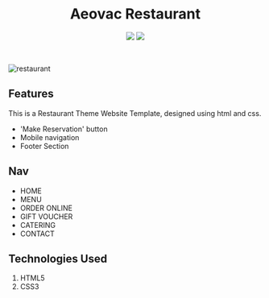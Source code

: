 <h1 align="center">Aeovac Restaurant</h1>

<p align="center">
  <img src = "https://img.shields.io/badge/HTML5-E34F26?style=for-the-badge&logo=html5&logoColor=white"/>
  <img src = "https://img.shields.io/badge/CSS3-1572B6?style=for-the-badge&logo=css3&logoColor=white" />
</p>

<br>

![restaurant](https://user-images.githubusercontent.com/109097651/178766809-f754b403-e156-42ca-aaa9-13df965b9702.png)

## Features
This is a Restaurant Theme Website Template, designed using html and css.

- 'Make Reservation' button
- Mobile navigation
- Footer Section


## Nav
- HOME
- MENU
- ORDER ONLINE
- GIFT VOUCHER
- CATERING
- CONTACT

## Technologies Used
1. HTML5
2. CSS3

